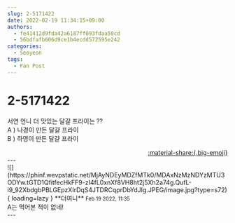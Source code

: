 ```yaml
---
slug: 2-5171422
date: 2022-02-19 11:34:15+09:00
authors:
  - fe41412d9fda42a6187ff093fdaa50cd
  - 56bdfafb606d9ce1b4ecdd572595e242
categories:
  - Seoyeon
tags:
  - Fan Post
---
```


# 2-5171422

<div class="post-container" markdown="1">
<div class="content-container md-sidebar__scrollwrap" markdown="1">

서연 언니 더 맛있는 달걀 프라이는 ??<br>A ) 나경이 만든 달걀 프라이<br>B ) 하영이 만든 달걀 프라이

</div>
</div>

<div style="text-align: right;" markdown="1">
<a href="https://weverse.io/fromis9/fanpost/2-5171422" style="text-align: right;">:material-share:{.big-emoji}</a>
</div>
---

<div class="comments-container md-sidebar__scrollwrap" markdown="1">
<div class="comment" markdown="1">
<div class='id-container' markdown="1">
![](https://phinf.wevpstatic.net/MjAyNDEyMDZfMTk0/MDAxNzMzNDYzMTU3ODYw.tGTD1QfitfecHkFF9-zI4fL0xnXf8VH8ht2j5Xh2a74g.QufL-i9_92XbdgbPBLGEpzXIrDqS4JTDRCqprDbYdJIg.JPEG/image.jpg?type=s72){ loading=lazy }
**<span class="artist">더여니</span>** <small>Feb 19 2022, 11:35</small><br>
</div>
<div class='comment-body' markdown="1">
A는 먹어본 적이 없네!
</div>
</div>
</div>
---
